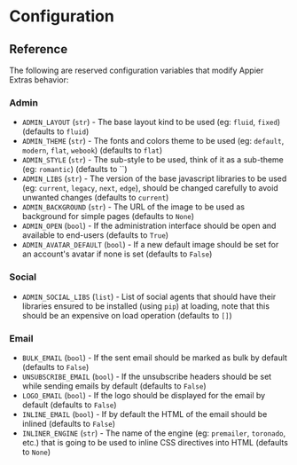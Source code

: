 # Configuration

## Reference

The following are reserved configuration variables that modify Appier Extras behavior:

### Admin

* `ADMIN_LAYOUT` (`str`) - The base layout kind to be used (eg: `fluid`, `fixed`) (defaults to `fluid`)
* `ADMIN_THEME` (`str`) - The fonts and colors theme to be used (eg: `default`, `modern`, `flat`, `webook`) (defaults to `flat`)
* `ADMIN_STYLE` (`str`) - The sub-style to be used, think of it as a sub-theme (eg: `romantic`) (defaults to ``)
* `ADMIN_LIBS` (`str`) - The version of the base javascript libraries to be used (eg: `current`, `legacy`, `next`, `edge`),
should be changed carefully to avoid unwanted changes (defaults to `current`)
* `ADMIN_BACKGROUND` (`str`) - The URL of the image to be used as background for simple pages (defaults to `None`)
* `ADMIN_OPEN` (`bool`) - If the administration interface should be open and available to end-users (defaults to `True`)
* `ADMIN_AVATAR_DEFAULT` (`bool`) - If a new default image should be set for an account's avatar if none is set (defaults to `False`)

### Social

* `ADMIN_SOCIAL_LIBS` (`list`) - List of social agents that should have their libraries ensured to be installed (using `pip`) at loading,
note that this should be an expensive on load operation (defaults to `[]`)

### Email

* `BULK_EMAIL` (`bool`) - If the sent email should be marked as bulk by default (defaults to `False`)
* `UNSUBSCRIBE_EMAIL` (`bool`) - If the unsubscribe headers should be set while sending emails by default (defaults to `False`)
* `LOGO_EMAIL` (`bool`) - If the logo should be displayed for the email by default (defaults to `False`)
* `INLINE_EMAIL` (`bool`) - If by default the HTML of the email should be inlined (defaults to `False`)
* `INLINER_ENGINE` (`str`) - The name of the engine (eg: `premailer`, `toronado`, etc.) that is going to be used to inline CSS directives into HTML (defaults to `None`)

